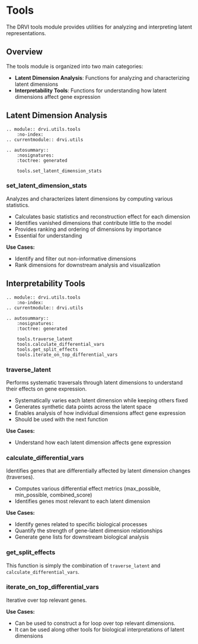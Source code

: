 # Tools

The DRVI tools module provides utilities for analyzing and interpreting latent representations.

## Overview

The tools module is organized into two main categories:

- **Latent Dimension Analysis**: Functions for analyzing and characterizing latent dimensions
- **Interpretability Tools**: Functions for understanding how latent dimensions affect gene expression

## Latent Dimension Analysis

```{eval-rst}
.. module:: drvi.utils.tools
    :no-index:
.. currentmodule:: drvi.utils

.. autosummary::
    :nosignatures:
    :toctree: generated

    tools.set_latent_dimension_stats
```

### set_latent_dimension_stats

Analyzes and characterizes latent dimensions by computing various statistics.

- Calculates basic statistics and reconstruction effect for each dimension
- Identifies vanished dimensions that contribute little to the model
- Provides ranking and ordering of dimensions by importance
- Essential for understanding

**Use Cases:**

- Identify and filter out non-informative dimensions
- Rank dimensions for downstream analysis and visualization

## Interpretability Tools

```{eval-rst}
.. module:: drvi.utils.tools
    :no-index:
.. currentmodule:: drvi.utils

.. autosummary::
    :nosignatures:
    :toctree: generated

    tools.traverse_latent
    tools.calculate_differential_vars
    tools.get_split_effects
    tools.iterate_on_top_differential_vars
```

### traverse_latent

Performs systematic traversals through latent dimensions to understand their effects on gene expression.

- Systematically varies each latent dimension while keeping others fixed
- Generates synthetic data points across the latent space
- Enables analysis of how individual dimensions affect gene expression
- Should be used with the next function

**Use Cases:**

- Understand how each latent dimension affects gene expression

### calculate_differential_vars

Identifies genes that are differentially affected by latent dimension changes (traverses).

- Computes various differential effect metrics (max_possible, min_possible, combined_score)
- Identifies genes most relevant to each latent dimension

**Use Cases:**

- Identify genes related to specific biological processes
- Quantify the strength of gene-latent dimension relationships
- Generate gene lists for downstream biological analysis

### get_split_effects

This function is simply the combination of `traverse_latent` and `calculate_differential_vars`.

### iterate_on_top_differential_vars

Iterative over top relevant genes.

**Use Cases:**

- Can be used to construct a for loop over top relevant dimensions.
- It can be used along other tools for biological interpretations of latent dimensions
